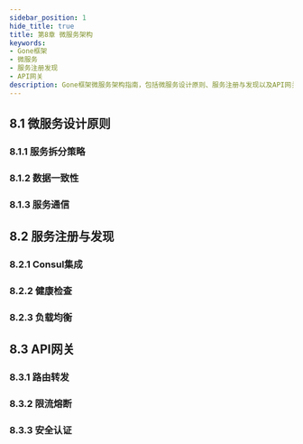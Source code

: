 ```yaml
---
sidebar_position: 1
hide_title: true
title: 第8章 微服务架构
keywords:
- Gone框架
- 微服务
- 服务注册发现
- API网关
description: Gone框架微服务架构指南，包括微服务设计原则、服务注册与发现以及API网关的实现。
---
```


## 8.1 微服务设计原则

### 8.1.1 服务拆分策略

### 8.1.2 数据一致性

### 8.1.3 服务通信

## 8.2 服务注册与发现

### 8.2.1 Consul集成

### 8.2.2 健康检查

### 8.2.3 负载均衡

## 8.3 API网关

### 8.3.1 路由转发

### 8.3.2 限流熔断

### 8.3.3 安全认证